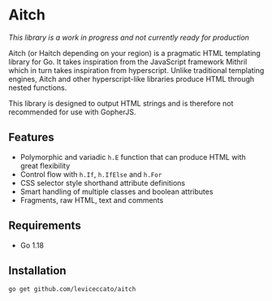 # Aitch

_This library is a work in progress and not currently ready for production_

Aitch (or Haitch depending on your region) is a pragmatic HTML templating library for Go. It takes inspiration from the JavaScript framework Mithril which in turn takes inspiration from hyperscript. Unlike traditional templating engines, Aitch and other hyperscript-like libraries produce HTML through nested functions.

This library is designed to output HTML strings and is therefore not recommended for use with GopherJS.

## Features
- Polymorphic and variadic `h.E` function that can produce HTML with great flexibility
- Control flow with `h.If`, `h.IfElse` and `h.For`
- CSS selector style shorthand attribute definitions
- Smart handling of multiple classes and boolean attributes
- Fragments, raw HTML, text and comments

## Requirements

- Go 1.18

## Installation

```
go get github.com/leviceccato/aitch
```